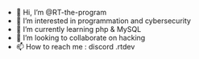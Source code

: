 - 👋 Hi, I’m @RT-the-program
- 👀 I’m interested in programmation and cybersecurity
- 🌱 I’m currently learning php & MySQL
- 💞️ I’m looking to collaborate on hacking
- 📫 How to reach me : discord .rtdev
